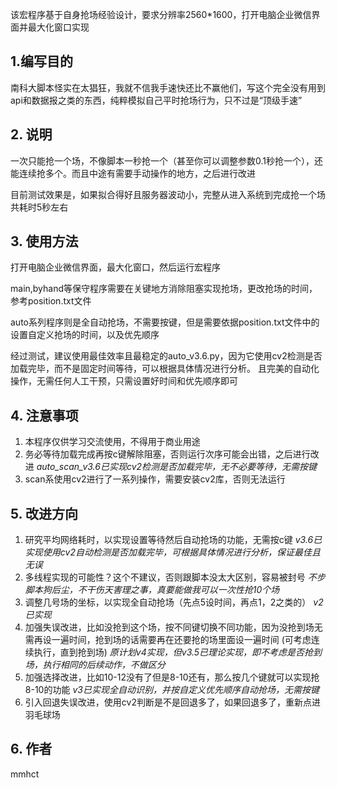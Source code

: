该宏程序基于自身抢场经验设计，要求分辨率2560*1600，打开电脑企业微信界面并最大化窗口实现
## 1.编写目的
南科大脚本怪实在太猖狂，我就不信我手速快还比不赢他们，写这个完全没有用到api和数据报之类的东西，纯粹模拟自己平时抢场行为，只不过是“顶级手速”
## 2. 说明
一次只能抢一个场，不像脚本一秒抢一个（甚至你可以调整参数0.1秒抢一个），还能连续抢多个。而且中途有需要手动操作的地方，之后进行改进

目前测试效果是，如果拟合得好且服务器波动小，完整从进入系统到完成抢一个场共耗时5秒左右

## 3. 使用方法
打开电脑企业微信界面，最大化窗口，然后运行宏程序

main,byhand等保守程序需要在关键地方消除阻塞实现抢场，更改抢场的时间，参考position.txt文件

auto系列程序则是全自动抢场，不需要按键，但是需要依据position.txt文件中的设置自定义抢场的时间，以及优先顺序

经过测试，建议使用最佳效率且最稳定的auto_v3.6.py，因为它使用cv2检测是否加载完毕，而不是固定时间等待，可以根据具体情况进行分析。
且完美的自动化操作，无需任何人工干预，只需设置好时间和优先顺序即可

## 4. 注意事项
1. 本程序仅供学习交流使用，不得用于商业用途
2. 务必等待加载完成再按c键解除阻塞，否则运行次序可能会出错，之后进行改进 *auto_scan_v3.6已实现cv2检测是否加载完毕，无不必要等待，无需按键*
3. scan系使用cv2进行了一系列操作，需要安装cv2库，否则无法运行
## 5. 改进方向
1. 研究平均网络耗时，以实现设置等待然后自动抢场的功能，无需按c键 *v3.6已实现使用cv2自动检测是否加载完毕，可根据具体情况进行分析，保证最佳且无误*
2. 多线程实现的可能性？这个不建议，否则跟脚本没太大区别，容易被封号 *不步脚本狗后尘，不干伤天害理之事，真要能做我可以一次性抢10个场*
3. 调整几号场的坐标，以实现全自动抢场（先点5设时间，再点1，2之类的） *v2已实现*
4. 加强失误改进，比如没抢到这个场，按不同键切换不同功能，因为没抢到场无需再设一遍时间，抢到场的话需要再在还要抢的场里面设一遍时间
(可考虑连续执行，直到抢到场) *原计划v4实现，但v3.5已理论实现，即不考虑是否抢到场，执行相同的后续动作，不做区分*
5. 加强选择改进，比如10-12没有了但是8-10还有，那么按几个键就可以实现抢8-10的功能 *v3已实现全自动识别，并按自定义优先顺序自动抢场，无需按键*
6. 引入回退失误改进，使用cv2判断是不是回退多了，如果回退多了，重新点进羽毛球场

## 6. 作者
mmhct
